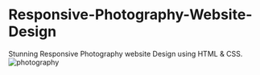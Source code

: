 # Responsive-Photography-Website-Design
Stunning Responsive Photography website Design using HTML &amp; CSS.
![photography](https://github.com/codeaashu/Responsive-Photography-Website-Design/assets/130897584/8e40e5a5-f9eb-49d4-8815-4ef9cacc25fe)
